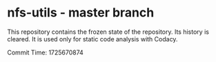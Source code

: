 # nfs-utils - master branch

This repository contains the frozen state of the repository.
Its history is cleared. It is used only for static code
analysis with Codacy.

Commit Time: 1725670874